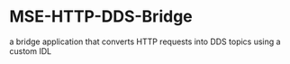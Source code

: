 # MSE-HTTP-DDS-Bridge
a bridge application that converts HTTP requests into DDS topics using a custom IDL
